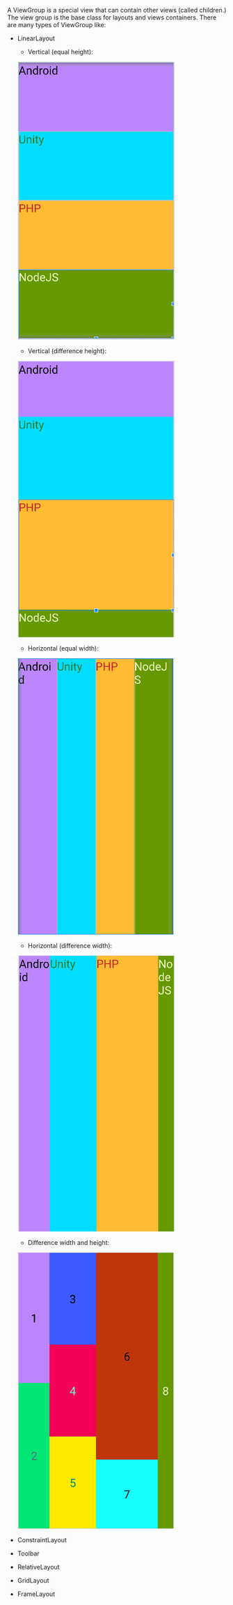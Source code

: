 A ViewGroup is a special view that can contain other views (called children.) The view group is the base class for layouts and views containers.
There are many types of ViewGroup like:
- LinearLayout
    - Vertical (equal height):

    ![LinearLayoutVertival_01.png](./assets/LinearLayoutVertical_01.png)

    - Vertical (difference height):

    ![LinearLayoutVertical_02.png](./assets/LinearLayoutVertical_02.png)
    
    - Horizontal (equal width):

    ![LinearLayoutHorizontal_01.png](./assets/LinearLayoutHorizontal_01.png)

    - Horizontal (difference width):

    ![LinearLayoutHorizontal_02.png](./assets/LinearLayoutHorizontal_02.png)


    - Difference width and height:

    ![LinearLayoutHorizontalVetical.png](./assets/LinearLayoutHorizontalVertical.png)

- ConstraintLayout
- Toolbar
- RelativeLayout
- GridLayout
- FrameLayout